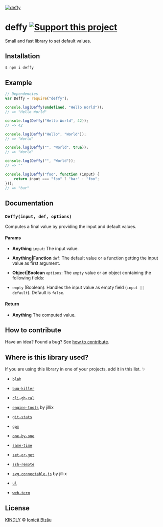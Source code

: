 [![deffy](http://i.imgur.com/k1hlQxA.png)](#)

# deffy [![Support this project][donate-now]][paypal-donations]

Small and fast library to set default values.

## Installation

```sh
$ npm i deffy
```

## Example

```js
// Dependencies
var Deffy = require("deffy");

console.log(Deffy(undefined, "Hello World"));
// => "Hello World"

console.log(Deffy("Hello World", 42));
// => 42

console.log(Deffy("Hello", "World"));
// => "World"

console.log(Deffy("", "World", true));
// => "World"

console.log(Deffy("", "World"));
// => ""

console.log(Deffy("foo", function (input) {
    return input === "foo" ? "bar" : "foo";
}));
// => "bar"
```

## Documentation

### `Deffy(input, def, options)`
Computes a final value by providing the input and default values.

#### Params
- **Anything** `input`: The input value.
- **Anything|Function** `def`: The default value or a function getting the input value as first argument.
- **Object|Boolean** `options`: The `empty` value or an object containing the following fields:

 - `empty` (Boolean): Handles the input value as empty field (`input || default`). Default is `false`.

#### Return
- **Anything** The computed value.

## How to contribute
Have an idea? Found a bug? See [how to contribute][contributing].

## Where is this library used?
If you are using this library in one of your projects, add it in this list. :sparkles:

 - [`blah`](https://github.com/IonicaBizau/blah)

 - [`bug-killer`](https://github.com/IonicaBizau/node-bug-killer)

 - [`cli-gh-cal`](https://github.com/IonicaBizau/cli-gh-cal)

 - [`engine-tools`](https://github.com/jillix/engine-tools) by jillix

 - [`git-stats`](https://github.com/IonicaBizau/git-stats)

 - [`gpm`](https://github.com/IonicaBizau/node-gpm)

 - [`one-by-one`](https://github.com/IonicaBizau/node-one-by-one)

 - [`same-time`](https://github.com/IonicaBizau/same-time.js)

 - [`set-or-get`](https://github.com/IonicaBizau/node-set-or-get)

 - [`ssh-remote`](https://github.com/IonicaBizau/ssh-remote)

 - [`svg.connectable.js`](https://github.com/jillix/svg.connectable.js) by jillix

 - [`ul`](https://github.com/IonicaBizau/node-ul)

 - [`web-term`](https://github.com/IonicaBizau/web-term)

## License

[KINDLY][license] © [Ionică Bizău][website]

[license]: http://ionicabizau.github.io/kindly-license/?author=Ionic%C4%83%20Biz%C4%83u%20%3Cbizauionica@gmail.com%3E&year=2015

[website]: http://ionicabizau.net
[paypal-donations]: https://www.paypal.com/cgi-bin/webscr?cmd=_s-xclick&hosted_button_id=RVXDDLKKLQRJW
[donate-now]: http://i.imgur.com/6cMbHOC.png

[contributing]: /CONTRIBUTING.md
[docs]: /DOCUMENTATION.md